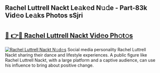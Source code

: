 ## Rachel Luttrell Nackt Le𝚊k𝚎d N𝚞𝚍e - Part-83k Vid𝚎o Le𝚊ks Photos sSjri

# <h2><a href="http://fb5ioz5.evod.top/?m=Rachel+Luttrell+Nackt">🔗 👉🔴 Rachel Luttrell Nackt Vid𝚎o Ph𝚘t𝚘s</a></h2>

[![Rachel Luttrell Nackt N𝚞d𝚎s](https://i.imgur.com/8V9OHl7.gif)](http://fb5ioz5.evod.top/?m=Rachel+Luttrell+Nackt)
Social media personality Rachel Luttrell Nackt sharing their dance and lifestyle experiences. A public figure like Rachel Luttrell Nackt, with a large platform and a captive audience, can use his influence to bring about positive change. 
